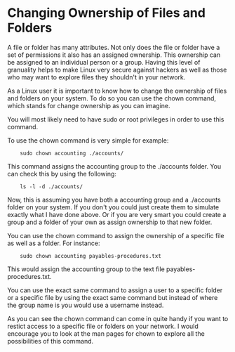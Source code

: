 # Changing Ownership of Files and Folders

A file or folder has many attributes. Not only does the file or folder have a set of permissions it also has an assigned ownership. This ownership can be assigned to an individual person or a group. Having this level of granuality helps to make Linux very secure against hackers as well as those who may want to explore files they shouldn't in your network.

As a Linux user it is important to know how to change the ownership of files and folders on your system. To do so you can use the chown command, which stands for change ownership as you can imagine.

You will most likely need to have sudo or root privileges in order to use this command.

To use the chown command is very simple for example:

```
    sudo chown accounting ./accounts/
```

This command assigns the accounting group to the ./accounts folder. You can check this by using the following:

```
    ls -l -d ./accounts/
```

Now, this is assuming you have both a accounting group and a ./accounts folder on your system. If you don't you could just create them to simulate exactly what I have done above. Or if you are very smart you could create a group and a folder of your own as assign ownership to that new folder.

You can use the chown command to assign the ownership of a specific file as well as a folder. For instance:

```
    sudo chown accounting payables-procedures.txt
```
This would assign the accounting group to the text file payables-procedures.txt.

You can use the exact same command to assign a user to a specific folder or a specific file by using the exact same command but instead of where the group name is you would use a username instead.

As you can see the chown command can come in quite handy if you want to restict access to a specific file or folders on your network. I would encourage you to look at the man pages for chown to explore all the possibilities of this command.